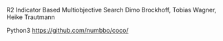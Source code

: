 R2 Indicator Based Multiobjective Search
Dimo Brockhoff, Tobias Wagner, Heike Trautmann

Python3
https://github.com/numbbo/coco/